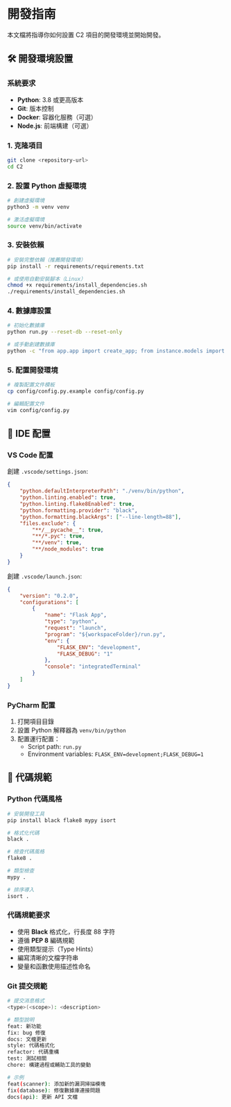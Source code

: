 # 開發指南

本文檔將指導你如何設置 C2 項目的開發環境並開始開發。

## 🛠️ 開發環境設置

### 系統要求
- **Python**: 3.8 或更高版本
- **Git**: 版本控制
- **Docker**: 容器化服務（可選）
- **Node.js**: 前端構建（可選）

### 1. 克隆項目
```bash
git clone <repository-url>
cd C2
```

### 2. 設置 Python 虛擬環境
```bash
# 創建虛擬環境
python3 -m venv venv

# 激活虛擬環境
source venv/bin/activate
```

### 3. 安裝依賴
```bash
# 安裝完整依賴（推薦開發環境）
pip install -r requirements/requirements.txt

# 或使用自動安裝腳本（Linux）
chmod +x requirements/install_dependencies.sh
./requirements/install_dependencies.sh
```

### 4. 數據庫設置
```bash
# 初始化數據庫
python run.py --reset-db --reset-only

# 或手動創建數據庫
python -c "from app.app import create_app; from instance.models import db; app = create_app(); app.app_context().push(); db.create_all()"
```

### 5. 配置開發環境
```bash
# 複製配置文件模板
cp config/config.py.example config/config.py

# 編輯配置文件
vim config/config.py
```

## 🔧 IDE 配置

### VS Code 配置
創建 `.vscode/settings.json`:
```json
{
    "python.defaultInterpreterPath": "./venv/bin/python",
    "python.linting.enabled": true,
    "python.linting.flake8Enabled": true,
    "python.formatting.provider": "black",
    "python.formatting.blackArgs": ["--line-length=88"],
    "files.exclude": {
        "**/__pycache__": true,
        "**/*.pyc": true,
        "**/venv": true,
        "**/node_modules": true
    }
}
```

創建 `.vscode/launch.json`:
```json
{
    "version": "0.2.0",
    "configurations": [
        {
            "name": "Flask App",
            "type": "python",
            "request": "launch",
            "program": "${workspaceFolder}/run.py",
            "env": {
                "FLASK_ENV": "development",
                "FLASK_DEBUG": "1"
            },
            "console": "integratedTerminal"
        }
    ]
}
```

### PyCharm 配置
1. 打開項目目錄
2. 設置 Python 解釋器為 `venv/bin/python`
3. 配置運行配置：
   - Script path: `run.py`
   - Environment variables: `FLASK_ENV=development;FLASK_DEBUG=1`

## 📝 代碼規範

### Python 代碼風格
```bash
# 安裝開發工具
pip install black flake8 mypy isort

# 格式化代碼
black .

# 檢查代碼風格
flake8 .

# 類型檢查
mypy .

# 排序導入
isort .
```

### 代碼規範要求
- 使用 **Black** 格式化，行長度 88 字符
- 遵循 **PEP 8** 編碼規範
- 使用類型提示（Type Hints）
- 編寫清晰的文檔字符串
- 變量和函數使用描述性命名

### Git 提交規範
```bash
# 提交消息格式
<type>(<scope>): <description>

# 類型說明
feat: 新功能
fix: bug 修復
docs: 文檔更新
style: 代碼格式化
refactor: 代碼重構
test: 測試相關
chore: 構建過程或輔助工具的變動

# 示例
feat(scanner): 添加新的漏洞掃描模塊
fix(database): 修復數據庫連接問題
docs(api): 更新 API 文檔
```